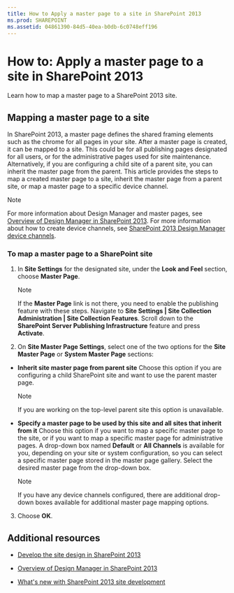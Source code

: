 ```yaml
---
title: How to Apply a master page to a site in SharePoint 2013
ms.prod: SHAREPOINT
ms.assetid: 04861390-84d5-40ea-b0db-6c0748eff196
---
```



# How to: Apply a master page to a site in SharePoint 2013
Learn how to map a master page to a SharePoint 2013 site.
## Mapping a master page to a site

In SharePoint 2013, a master page defines the shared framing elements such as the chrome for all pages in your site. After a master page is created, it can be mapped to a site. This could be for all publishing pages designated for all users, or for the administrative pages used for site maintenance. Alternatively, if you are configuring a child site of a parent site, you can inherit the master page from the parent. This article provides the steps to map a created master page to a site, inherit the master page from a parent site, or map a master page to a specific device channel.
  
    
    

> [!NOTE]
> For more information about Design Manager and master pages, see  [Overview of Design Manager in SharePoint 2013](overview-of-design-manager-in-sharepoint.md). For more information about how to create device channels, see  [SharePoint 2013 Design Manager device channels](sharepoint-design-manager-device-channels.md). 
  
    
    


### To map a master page to a SharePoint site


1.  In **Site Settings** for the designated site, under the **Look and Feel** section, choose **Master Page**.
    
    > [!NOTE]
      > If the **Master Page** link is not there, you need to enable the publishing feature with these steps. Navigate to **Site Settings | Site Collection Administration | Site Collection Features**. Scroll down to the **SharePoint Server Publishing Infrastructure** feature and press **Activate**. 
2. On **Site Master Page Settings**, select one of the two options for the **Site Master Page** or **System Master Page** sections:
    
  - **Inherit site master page from parent site** Choose this option if you are configuring a child SharePoint site and want to use the parent master page.
    
    > [!NOTE]
      > If you are working on the top-level parent site this option is unavailable. 
  - **Specify a master page to be used by this site and all sites that inherit from it** Choose this option if you want to map a specific master page to the site, or if you want to map a specific master page for administrative pages. A drop-down box named **Default** or **All Channels** is available for you, depending on your site or system configuration, so you can select a specific master page stored in the master page gallery. Select the desired master page from the drop-down box.
    
    > [!NOTE]
      > If you have any device channels configured, there are additional drop-down boxes available for additional master page mapping options. 
3. Choose **OK**.
    
  

## Additional resources
<a name="bk_addresources"> </a>


-  [Develop the site design in SharePoint 2013](develop-the-site-design-in-sharepoint.md)
    
  
-  [Overview of Design Manager in SharePoint 2013](overview-of-design-manager-in-sharepoint.md)
    
  
-  [What's new with SharePoint 2013 site development](what-s-new-with-sharepoint-site-development.md)
    
  


